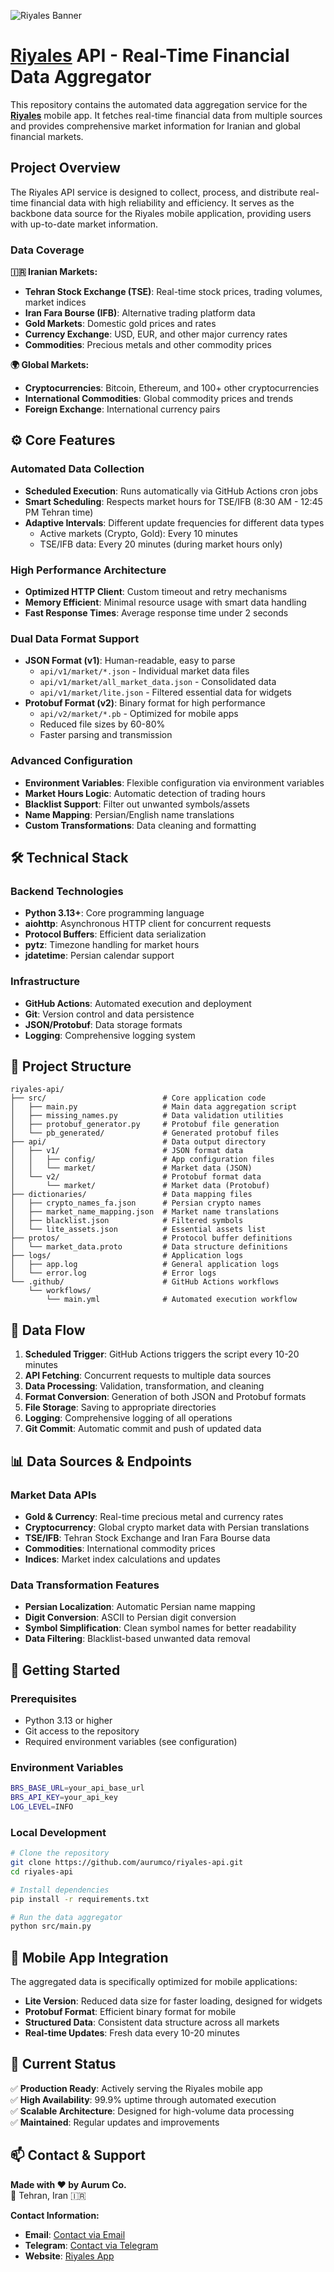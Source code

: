 ![Riyales Banner](https://raw.githubusercontent.com/aurumco/riyales-api/main/api/v1/config/Riyales_Dark.png)

# [Riyales](https://ryls.ir/) API - Real-Time Financial Data Aggregator

This repository contains the automated data aggregation service for the **[Riyales](https://ryls.ir/)** mobile app. It fetches real-time financial data from multiple sources and provides comprehensive market information for Iranian and global financial markets.

## Project Overview

The Riyales API service is designed to collect, process, and distribute real-time financial data with high reliability and efficiency. It serves as the backbone data source for the Riyales mobile application, providing users with up-to-date market information.

### Data Coverage

**🇮🇷 Iranian Markets:**
- **Tehran Stock Exchange (TSE)**: Real-time stock prices, trading volumes, market indices
- **Iran Fara Bourse (IFB)**: Alternative trading platform data
- **Gold Markets**: Domestic gold prices and rates
- **Currency Exchange**: USD, EUR, and other major currency rates
- **Commodities**: Precious metals and other commodity prices

**🌍 Global Markets:**
- **Cryptocurrencies**: Bitcoin, Ethereum, and 100+ other cryptocurrencies
- **International Commodities**: Global commodity prices and trends
- **Foreign Exchange**: International currency pairs

## ⚙️ Core Features

### **Automated Data Collection**
- **Scheduled Execution**: Runs automatically via GitHub Actions cron jobs
- **Smart Scheduling**: Respects market hours for TSE/IFB (8:30 AM - 12:45 PM Tehran time)
- **Adaptive Intervals**: Different update frequencies for different data types
  - Active markets (Crypto, Gold): Every 10 minutes
  - TSE/IFB data: Every 20 minutes (during market hours only)

### **High Performance Architecture**
- **Optimized HTTP Client**: Custom timeout and retry mechanisms
- **Memory Efficient**: Minimal resource usage with smart data handling
- **Fast Response Times**: Average response time under 2 seconds

### **Dual Data Format Support**
- **JSON Format (v1)**: Human-readable, easy to parse
  - `api/v1/market/*.json` - Individual market data files
  - `api/v1/market/all_market_data.json` - Consolidated data
  - `api/v1/market/lite.json` - Filtered essential data for widgets
- **Protobuf Format (v2)**: Binary format for high performance
  - `api/v2/market/*.pb` - Optimized for mobile apps
  - Reduced file sizes by 60-80%
  - Faster parsing and transmission

### **Advanced Configuration**
- **Environment Variables**: Flexible configuration via environment variables
- **Market Hours Logic**: Automatic detection of trading hours
- **Blacklist Support**: Filter out unwanted symbols/assets
- **Name Mapping**: Persian/English name translations
- **Custom Transformations**: Data cleaning and formatting

## 🛠️ Technical Stack

### **Backend Technologies**
- **Python 3.13+**: Core programming language
- **aiohttp**: Asynchronous HTTP client for concurrent requests
- **Protocol Buffers**: Efficient data serialization
- **pytz**: Timezone handling for market hours
- **jdatetime**: Persian calendar support

### **Infrastructure**
- **GitHub Actions**: Automated execution and deployment
- **Git**: Version control and data persistence
- **JSON/Protobuf**: Data storage formats
- **Logging**: Comprehensive logging system

## 📂 Project Structure

```
riyales-api/
├── src/                          # Core application code
│   ├── main.py                   # Main data aggregation script
│   ├── missing_names.py          # Data validation utilities
│   ├── protobuf_generator.py     # Protobuf file generation
│   └── pb_generated/             # Generated protobuf files
├── api/                          # Data output directory
│   ├── v1/                       # JSON format data
│   │   ├── config/               # App configuration files
│   │   └── market/               # Market data (JSON)
│   └── v2/                       # Protobuf format data
│       └── market/               # Market data (Protobuf)
├── dictionaries/                 # Data mapping files
│   ├── crypto_names_fa.json      # Persian crypto names
│   ├── market_name_mapping.json  # Market name translations
│   ├── blacklist.json            # Filtered symbols
│   └── lite_assets.json          # Essential assets list
├── protos/                       # Protocol buffer definitions
│   └── market_data.proto         # Data structure definitions
├── logs/                         # Application logs
│   ├── app.log                   # General application logs
│   └── error.log                 # Error logs
└── .github/                      # GitHub Actions workflows
    └── workflows/
        └── main.yml              # Automated execution workflow
```

## 🔄 Data Flow

1. **Scheduled Trigger**: GitHub Actions triggers the script every 10-20 minutes
2. **API Fetching**: Concurrent requests to multiple data sources
3. **Data Processing**: Validation, transformation, and cleaning
4. **Format Conversion**: Generation of both JSON and Protobuf formats
5. **File Storage**: Saving to appropriate directories
6. **Logging**: Comprehensive logging of all operations
7. **Git Commit**: Automatic commit and push of updated data

## 📊 Data Sources & Endpoints

### **Market Data APIs**
- **Gold & Currency**: Real-time precious metal and currency rates
- **Cryptocurrency**: Global crypto market data with Persian translations
- **TSE/IFB**: Tehran Stock Exchange and Iran Fara Bourse data
- **Commodities**: International commodity prices
- **Indices**: Market index calculations and updates

### **Data Transformation Features**
- **Persian Localization**: Automatic Persian name mapping
- **Digit Conversion**: ASCII to Persian digit conversion
- **Symbol Simplification**: Clean symbol names for better readability
- **Data Filtering**: Blacklist-based unwanted data removal

## 🚀 Getting Started

### **Prerequisites**
- Python 3.13 or higher
- Git access to the repository
- Required environment variables (see configuration)

### **Environment Variables**
```bash
BRS_BASE_URL=your_api_base_url
BRS_API_KEY=your_api_key
LOG_LEVEL=INFO
```

### **Local Development**
```bash
# Clone the repository
git clone https://github.com/aurumco/riyales-api.git
cd riyales-api

# Install dependencies
pip install -r requirements.txt

# Run the data aggregator
python src/main.py
```

## 📱 Mobile App Integration

The aggregated data is specifically optimized for mobile applications:
- **Lite Version**: Reduced data size for faster loading, designed for widgets
- **Protobuf Format**: Efficient binary format for mobile
- **Structured Data**: Consistent data structure across all markets
- **Real-time Updates**: Fresh data every 10-20 minutes

## 🧪 Current Status

✅ **Production Ready**: Actively serving the Riyales mobile app  
✅ **High Availability**: 99.9% uptime through automated execution  
✅ **Scalable Architecture**: Designed for high-volume data processing  
✅ **Maintained**: Regular updates and improvements  

## 📫 Contact & Support

**Made with ❤️ by Aurum Co.**  
📍 Tehran, Iran 🇮🇷

**Contact Information:**
- **Email**: [Contact via Email](mailto:mozvfvri@gmail.com)
- **Telegram**: [Contact via Telegram](https://t.me/mozvfvri/)
- **Website**: [Riyales App](https://ryls.ir/)